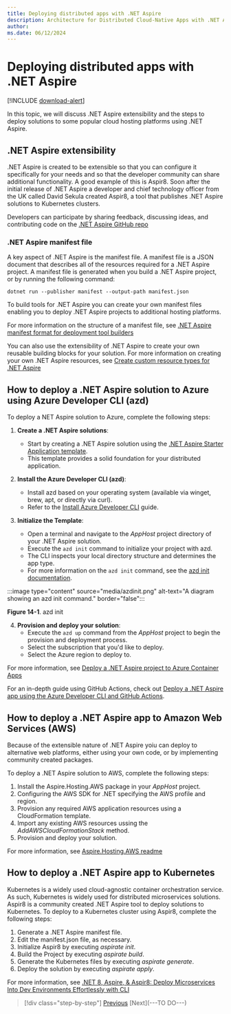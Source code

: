 ```yaml
---
title: Deploying distributed apps with .NET Aspire
description: Architecture for Distributed Cloud-Native Apps with .NET Aspire & Containers | Deploying distributed apps with .NET Aspire
author: 
ms.date: 06/12/2024
---
```


# Deploying distributed apps with .NET Aspire

[!INCLUDE [download-alert](../includes/download-alert.md)]

In this topic, we will discuss .NET Aspire extensibility and the steps to deploy solutions to some popular cloud hosting platforms using .NET Aspire.

## .NET Aspire extensibility

.NET Aspire is created to be extensible so that you can configure it specifically for your needs and so that the developer community can share additional functionality. A good example of this is Aspir8. Soon after the initial release of .NET Aspire a developer and chief technology officer from the UK called David Sekula created Aspir8, a tool that publishes .NET Aspire solutions to Kubernetes clusters.

Developers can participate by sharing feedback, discussing ideas, and contributing code on the [.NET Aspire GitHub repo](https://github.com/dotnet/aspire)

### .NET Aspire manifest file

A key aspect of .NET Aspire is the manifest file. A manifest file is a JSON document that describes all of the resources required for a .NET Aspire project. A manifest file is generated when you build a .NET Aspire project, or by running the following command:

```dotnetcli
dotnet run --publisher manifest --output-path manifest.json
```

To build tools for .NET Aspire you can create your own manifest files enabling you to deploy .NET Aspire projects to additional hosting platforms.

For more information on the structure of a manifest file, see [.NET Aspire manifest format for deployment tool builders](https://learn.microsoft.com/dotnet/aspire/deployment/manifest-format)

You can also use the extensibility of .NET Aspire to create your own reusable building blocks for your solution. For more information on creating your own .NET Aspire resources, see [Create custom resource types for .NET Aspire](https://learn.microsoft.com/dotnet/aspire/extensibility/custom-resources)

## How to deploy a .NET Aspire solution to Azure using Azure Developer CLI (azd)

To deploy a NET Aspire solution to Azure, complete the following steps:

1. **Create a .NET Aspire solutions**:
   - Start by creating a .NET Aspire solution using the [.NET Aspire Starter Application template](https://learn.microsoft.com/en-us/dotnet/aspire/quickstart).
   - This template provides a solid foundation for your distributed application.

2. **Install the Azure Developer CLI (azd)**:
   - Install azd based on your operating system (available via winget, brew, apt, or directly via curl).
   - Refer to the [Install Azure Developer CLI](https://learn.microsoft.com/en-us/dotnet/aspire/deployment/azure/aca-deployment#install-azure-developer-cli) guide.

3. **Initialize the Template**:
   - Open a terminal and navigate to the *AppHost* project directory of your .NET Aspire solution.
   - Execute the `azd init` command to initialize your project with azd.
   - The CLI inspects your local directory structure and determines the app type.
   - For more information on the `azd init` command, see the [azd init documentation](https://learn.microsoft.com/en-us/dotnet/aspire/deployment/azure/aca-deployment#azure-developer-cli).

:::image type="content" source="media/azdinit.png" alt-text="A diagram showing an azd init command." border="false":::

**Figure 14-1**. azd init

4. **Provision and deploy your solution**:
   - Execute the `azd up` command from the *AppHost* project to begin the provision and deployment process.
   - Select the subscription that you'd like to deploy.
   - Select the Azure region to deploy to.

For more information, see [Deploy a .NET Aspire project to Azure Container Apps](https://learn.microsoft.com/dotnet/aspire/deployment/azure/aca-deployment)

For an in-depth guide using GitHub Actions, check out [Deploy a .NET Aspire app using the Azure Developer CLI and GitHub Actions](https://learn.microsoft.com/en-us/dotnet/aspire/deployment/azure/aca-deployment-github-actions).


## How to deploy a .NET Aspire app to Amazon Web Services (AWS)

Because of the extensible nature of .NET Aspire yoiu can deploy to alternative web platforms, either using your own code, or by implementing community created packages.

To deploy a .NET Aspire solution to AWS, complete the following steps:

1. Install the Aspire.Hosting.AWS package in your *AppHost* project.
1. Configuring the AWS SDK for .NET specifying the AWS profile and region.
1. Provision any required AWS application resources using a CloudFormation template.
1. Import any existing AWS resources ussing the *AddAWSCloudFormationStack* method.
1. Provision and deploy your solution.

For more information, see [Aspire.Hosting.AWS readme](https://www.nuget.org/packages/Aspire.Hosting.AWS/8.0.1-preview.8.24267.1#readme-body-tab)

## How to deploy a .NET Aspire app to Kubernetes

Kubernetes is a widely used cloud-agnostic container orchestration service. As such, Kubernetes is widely used for distributed microservices solutions. Aspir8 is a community created .NET Aspire tool to deploy solutions to Kubernetes. To deploy to a Kubernetes cluster using Aspir8, complete the following steps:

1. Generate a .NET Aspire manifest file.
1. Edit the manifest.json file, as necessary.
1. Initialize Aspir8 by executing *aspirate init*.
1. Build the Project by executing *aspirate build*.
1. Generate the Kubernetes files by executing *aspirate generate*.
1. Deploy the solution by executing *aspirate apply*.

For more information, see [.NET 8, Aspire, & Aspir8: Deploy Microservices Into Dev Environments Effortlessly with CLI](https://medium.com/@josephsims1/aspire-aspi8-deploy-microservices-effortlessly-with-cli-no-docker-or-yaml-needed-f30b58443107)

>[!div class="step-by-step"]
>[Previous](distribution-patterns.md)
>[Next](---TO DO---)